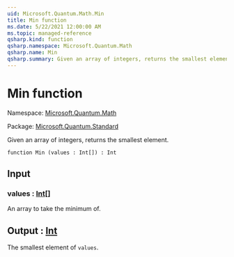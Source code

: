 ```yaml
---
uid: Microsoft.Quantum.Math.Min
title: Min function
ms.date: 5/22/2021 12:00:00 AM
ms.topic: managed-reference
qsharp.kind: function
qsharp.namespace: Microsoft.Quantum.Math
qsharp.name: Min
qsharp.summary: Given an array of integers, returns the smallest element.
---
```


# Min function

Namespace: [Microsoft.Quantum.Math](xref:Microsoft.Quantum.Math)

Package: [Microsoft.Quantum.Standard](https://nuget.org/packages/Microsoft.Quantum.Standard)


Given an array of integers, returns the smallest element.

```qsharp
function Min (values : Int[]) : Int
```


## Input

### values : [Int](xref:microsoft.quantum.qsharp.valueliterals#int-literals)[]

An array to take the minimum of.



## Output : [Int](xref:microsoft.quantum.qsharp.valueliterals#int-literals)

The smallest element of `values`.